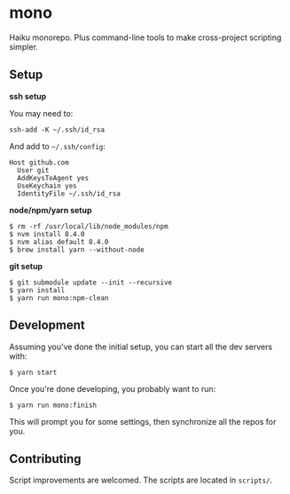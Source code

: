 # mono

Haiku monorepo. Plus command-line tools to make cross-project scripting simpler.

## Setup

**ssh setup**

You may need to:

    ssh-add -K ~/.ssh/id_rsa

And add to `~/.ssh/config`:

    Host github.com
      User git
      AddKeysToAgent yes
      UseKeychain yes
      IdentityFile ~/.ssh/id_rsa

**node/npm/yarn setup**

    $ rm -rf /usr/local/lib/node_modules/npm
    $ nvm install 8.4.0
    $ nvm alias default 8.4.0
    $ brew install yarn --without-node

**git setup**

    $ git submodule update --init --recursive
    $ yarn install
    $ yarn run mono:npm-clean

## Development

Assuming you've done the initial setup, you can start all the dev servers with:

    $ yarn start

Once you're done developing, you probably want to run:

    $ yarn run mono:finish

This will prompt you for some settings, then synchronize all the repos for you.

## Contributing

Script improvements are welcomed. The scripts are located in `scripts/`.
